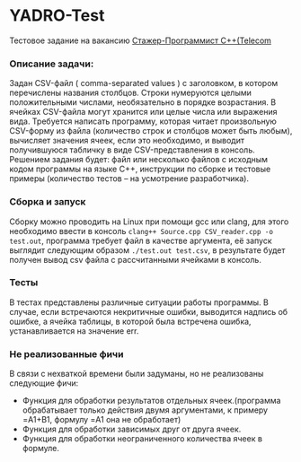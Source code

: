 # YADRO-Test
Тестовое задание на вакансию [Стажер-Программист C++(Telecom](https://hh.ru/vacancy/81431271?hhtmFrom=chat)

### Описание задачи:
Задан CSV-файл ( comma-separated values ) с заголовком, в котором перечислены названия столбцов. Строки нумеруются
целыми положительными числами, необязательно в порядке возрастания. В ячейках CSV-файла могут хранится или целые
числа или выражения вида. Требуется написать программу, которая читает произвольную CSV-форму из файла (количество строк и столбцов может быть
любым), вычисляет значения ячеек, если это необходимо, и выводит получившуюся табличку в виде CSV-представления в
консоль. Решением задания будет: файл или несколько файлов с исходным кодом программы на языке C++, инструкции по
сборке и тестовые примеры (количество тестов – на усмотрение разработчика).
### Сборка и запуск
Сборку можно проводить на Linux при помощи gcc или clang, для этого необходимо ввести в консоль ```clang++ Source.cpp CSV_reader.cpp -o test.out```, программа требует файл в качестве аргумента, её запуск выглядит следующим образом ```./test.out test.csv```, в результате будет получен вывод csv файла с рассчитанными ячейками в консоль.

### Тесты
В тестах представлены различные ситуации работы программы. В случае, если встречаются некритичные ошибки, выводится надпись об ошибке, а ячейка таблицы, в которой была встречена ошибка,  устанавливается на значение err.

### Не реализованные фичи
В связи с нехваткой времени были задуманы, но не реализованы следующие фичи:
- Функция для обработки результатов отдельных ячеек.(программа обрабатывает только действия двумя аргументами, к примеру =A1+B1, формулу =A1 она не обработает)
- Функция для обработки зависимых друг от друга ячеек.
- Функция для обработки неограниченного количества ячеек в формуле.
